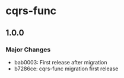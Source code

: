 # cqrs-func

## 1.0.0

### Major Changes

- bab0003: First release after migration
- b7286ce: cqrs-func migration first release
